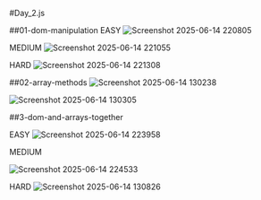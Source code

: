 #Day_2.js

##01-dom-manipulation
EASY
![Screenshot 2025-06-14 220805](https://github.com/user-attachments/assets/0fa24c0c-a307-4a7d-ae33-8c4240f8fc6b)

MEDIUM
![Screenshot 2025-06-14 221055](https://github.com/user-attachments/assets/0f92a9ae-f76e-45d2-893b-a6b8cb33710e)

HARD
![Screenshot 2025-06-14 221308](https://github.com/user-attachments/assets/abb13865-88b2-4be7-ab6e-c6d56c4ac3d6)



##02-array-methods
![Screenshot 2025-06-14 130238](https://github.com/user-attachments/assets/0dcfd096-61f8-465e-8320-27cdce0c4241)

![Screenshot 2025-06-14 130305](https://github.com/user-attachments/assets/06dbd085-0898-4bc3-812f-1903d4d08fc9)


##3-dom-and-arrays-together

EASY
![Screenshot 2025-06-14 223958](https://github.com/user-attachments/assets/3e946046-589a-4511-8693-a0df717ebc9a)

MEDIUM

![Screenshot 2025-06-14 224533](https://github.com/user-attachments/assets/7ea22030-1fea-4635-888c-0f19b15c6aa1)


HARD
![Screenshot 2025-06-14 130826](https://github.com/user-attachments/assets/20556e88-c174-498f-85e2-a0bfdfcad1f6)
